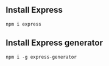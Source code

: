 ## Install Express

```
npm i express
```

## Install Express generator

```
npm i -g express-generator
```
